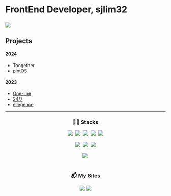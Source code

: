 <h1>FrontEnd Developer, sjlim32</h1>


<div style="display: inline-block;">
<!--   <img src="https://github-readme-stats.vercel.app/api?username=sjlim32&hide=stars,contribs&count_private=true&show_icons=true&&theme=onedark" align="middle" /> &nbsp -->
  <img src="https://github-readme-stats.vercel.app/api/top-langs/?username=sjlim32&layout=compact&hide=c,c%2B%2B,perl,makefile,Assembly,Shell" align="middle" /> &nbsp
<!--   <img src="http://mazassumnida.wtf/api/v2/generate_badge?boj=sjlim32" align="middle" /> -->
</div>
<br>

## Projects

#### 2024
- <a href="https://github.com/sjlim32/together" style="text-decoration: none;">Toogether</a>
- <a href="https://github.com/sjlim32/pintos-kaist">pintOS</a>

#### 2023
- <a href="https://github.com/sjlim32/elice_3rd_project">One-line</a>
- <a href="https://github.com/sjlim32/elice_2nd_project">24/7</a>
- <a href="https://github.com/sjlim32/elice_1st_project">ellegence </a>

---

<h3 align="center"> 👨‍💻 Stacks </h3>
<div align="center">
  <img src="https://img.shields.io/badge/javascript-F7DF1E.svg?style=for-the-badge&logo=javascript&logoColor=20232a" />&nbsp
  <img src="https://img.shields.io/badge/typescript-007ACC.svg?style=for-the-badge&logo=typescript&logoColor=white" />&nbsp
  <img src="https://img.shields.io/badge/react-20232a.svg?style=for-the-badge&logo=react&logoColor=61DAFB" />&nbsp
  <img src="https://img.shields.io/badge/Node.js-339933?style=for-the-badge&logo=Node.js&logoColor=white" />&nbsp
  <img src="https://img.shields.io/badge/express-000000?style=for-the-badge&logo=express&logoColor=white" />
</div>
<br>

<div align="center">
  <img src="https://img.shields.io/badge/python-3670A0?style=for-the-badge&logo=python&logoColor=ffdd54" />&nbsp
  <img src="https://img.shields.io/badge/flask-000000?style=for-the-badge&logo=flask&logoColor=white" />&nbsp
  <img src="https://img.shields.io/badge/c-A8B9CC.svg?style=for-the-badge&logo=c&logoColor=white" />
</div>
<br>

<div align="center">
  <img src="https://img.shields.io/badge/mongoDB-47A248?style=for-the-badge&logo=MongoDB&logoColor=white" />&nbsp
</div>
<br>

<h3 align="center"> 📬 My Sites </h3>
<div align="center">
  <a href="https://velog.io/@sjlim32/posts" target="_blank"><img src="https://img.shields.io/badge/Tech Blog-20C997.svg?style=flat&logo=velog&logoColor=white" /></a>
  <a href="https://www.instagram.com/3z_sjn" target="_blank"><img src="http://img.shields.io/badge/-Instagram-black?style=flat&logo=Instagram" /></a>
</div>
